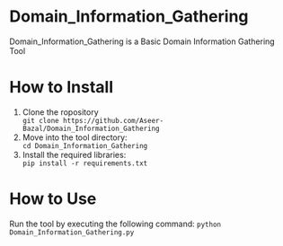 # Domain_Information_Gathering 
Domain_Information_Gathering is a Basic Domain Information Gathering Tool

# How to Install

<ol>
<li>Clone the ropository</li>
<code>git clone https://github.com/Aseer-Bazal/Domain_Information_Gathering</code>
<li>Move into the tool directory:</li>
<code>cd Domain_Information_Gathering</code>
<li>Install the required libraries:</li>
<code>pip install -r requirements.txt</code>
</ol>

# How to Use
Run the tool by executing the following command:
<code>python Domain_Information_Gathering.py</code>
